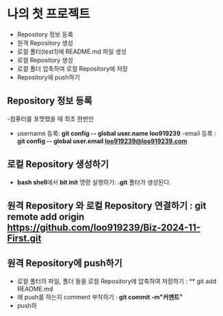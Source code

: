 # 나의 첫 프로젝트
- Repository 정보 등록
- 원격 Repository 생성
- 로컬 폴터(test1)에
README.md 파일 생성
- 로컬 Repository 생성
- 로컬 폴더 압축하여 로컬 Repository에 저장
- Repository에 push하기


## Repository 정보 등록
-컴퓨터를 포멧했을 때 최초 한번만
- username 등록: **git config -- global user.name loo919239**
-email 등록 : **git config -- global user.email loo919239@loo919239.com**

## 로컬 Repository 생성하기
- **bash shell**에서 **bit init** 명령 실행하기: **.git** 폴터가 생성된다.
## 원격 Repository 와 로컬 Repository 연결하기 :  git remote add origin https://github.com/loo919239/Biz-2024-11-First.git

## 원격 Repository에 push하기
- 로컬 폴터의 파일, 폴더 들을 로컬 Repository에 압축하여 저장하기 : ** git add README.md
- 왜 push를 하는지 comment 부착하기 : **git commit -m"커멘트"**
- push하